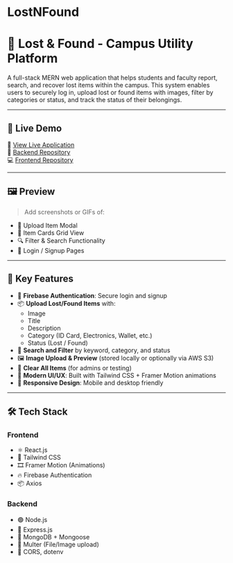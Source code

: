 # LostNFound
# 🎒 Lost & Found - Campus Utility Platform

A full-stack MERN web application that helps students and faculty report, search, and recover lost items within the campus. This system enables users to securely log in, upload lost or found items with images, filter by categories or status, and track the status of their belongings.

---

## 🌟 Live Demo

🚀 [View Live Application](https://your-live-demo-link.com)  
📂 [Backend Repository](https://github.com/yourusername/lost-and-found-backend)  
💻 [Frontend Repository](https://github.com/yourusername/lost-and-found-frontend)

---

## 🖼️ Preview

> Add screenshots or GIFs of:
- 📸 Upload Item Modal  
- 📄 Item Cards Grid View  
- 🔍 Filter & Search Functionality  
- 🔐 Login / Signup Pages

---

## 🧩 Key Features

- 🔐 **Firebase Authentication**: Secure login and signup
- 📦 **Upload Lost/Found Items** with:
  - Image
  - Title
  - Description
  - Category (ID Card, Electronics, Wallet, etc.)
  - Status (Lost / Found)
- 🔎 **Search and Filter** by keyword, category, and status
- 🖼️ **Image Upload & Preview** (stored locally or optionally via AWS S3)
- 🧹 **Clear All Items** (for admins or testing)
- 🎨 **Modern UI/UX**: Built with Tailwind CSS + Framer Motion animations
- 📱 **Responsive Design**: Mobile and desktop friendly

---

## 🛠️ Tech Stack

### Frontend
- ⚛️ React.js
- 🔧 Tailwind CSS
- 🎞 Framer Motion (Animations)
- 🔥 Firebase Authentication
- 📦 Axios

### Backend
- 🟢 Node.js
- 🚂 Express.js
- 🍃 MongoDB + Mongoose
- 📁 Multer (File/Image upload)
- 🔐 CORS, dotenv

